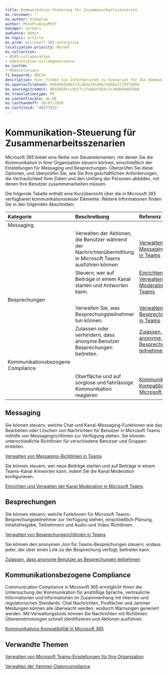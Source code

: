 ```yaml
---
title: Kommunikation-Steuerung für Zusammenarbeitsszenarien
ms.reviewer: ''
ms.author: mikeplum
author: MikePlumleyMSFT
manager: serdars
audience: Admin
ms.topic: article
ms.prod: microsoft-365-enterprise
localization_priority: Normal
ms.collection:
- M365-collaboration
- m365solution-collabgovernance
ms.custom:
- M365solutions
f1.keywords: NOCSH
description: Hier finden Sie Informationen zu Szenarien für die Kommunikations Steuerungs Zusammenarbeit.
ms.openlocfilehash: 05644b5d86fc3ca83e7d140a73666a172937bd54
ms.sourcegitcommit: 9841058fcc95f7c2fed6af92bc3c3686944829b6
ms.translationtype: MT
ms.contentlocale: de-DE
ms.lasthandoff: 10/07/2020
ms.locfileid: "48377521"
---
```

# <a name="communications-governance-for-collaboration-scenarios"></a>Kommunikation-Steuerung für Zusammenarbeitsszenarien

Microsoft 365 bietet eine Reihe von Steuerelementen, mit denen Sie die Kommunikation in Ihrer Organisation steuern können, einschließlich der Einstellungen für Messaging und Besprechungen. Überprüfen Sie diese Optionen, und überprüfen Sie, wie Sie Ihre geschäftlichen Anforderungen, die Vertraulichkeit Ihrer Daten und den Umfang der Personen abbilden, mit denen Ihre Benutzer zusammenarbeiten müssen.

Die folgende Tabelle enthält eine Kurzübersicht über die in Microsoft 365 verfügbaren kommunikationssteuer Elemente. Weitere Informationen finden Sie in den folgenden Abschnitten.

|Kategorie|Beschreibung|Referenz|
|:-------|:----------|:--------|
|Messaging |||
||Verwalten der Aktionen, die Benutzer während der Nachrichtenübermittlung in Microsoft Teams ausführen können|[Verwalten von Messaging-Richtlinien in Teams](https://docs.microsoft.com/microsoftteams/messaging-policies-in-teams)|
||Steuern, wer auf Beiträge in einem Kanal starten und Antworten kann.|[Einrichten und Verwalten der Kanal Moderation in Microsoft Teams](https://docs.microsoft.com/microsoftteams/manage-channel-moderation-in-teams)|
|Besprechungen|||
||Verwalten Sie, was Besprechungsteilnehmer tun können.|[Verwalten von Besprechungsrichtlinien in Teams](https://docs.microsoft.com/microsoftteams/meeting-policies-in-teams)|
||Zulassen oder verhindern, dass anonyme Benutzer Besprechungen beitreten.|[Zulassen, dass anonyme Benutzer an Besprechungen teilnehmen](https://docs.microsoft.com/microsoftteams/meeting-settings-in-teams#allow-anonymous-users-to-join-meetings)|
|Kommunikationsbezogene Compliance|||
||Oberfläche und auf sorglose und fahrlässige Kommunikation reagieren|[Kommunikations Kompatibilität in Microsoft 365](https://docs.microsoft.com/microsoft-365/compliance/communication-compliance)|

## <a name="messaging"></a>Messaging 

Sie können steuern, welche Chat-und Kanal-Messaging-Funktionen wie das Bearbeiten oder Löschen von Nachrichten für Benutzer in Microsoft Teams mithilfe von Messagingrichtlinien zur Verfügung stehen. Sie können unterschiedliche Richtlinien für verschiedene Benutzer und Gruppen erstellen.

[Verwalten von Messaging-Richtlinien in Teams](https://docs.microsoft.com/microsoftteams/messaging-policies-in-teams)

Sie können steuern, wer neue Beiträge starten und auf Beiträge in einem Teams-Kanal Antworten kann, indem Sie die Kanal Moderation konfigurieren.

[Einrichten und Verwalten der Kanal Moderation in Microsoft Teams](https://docs.microsoft.com/microsoftteams/manage-channel-moderation-in-teams)

## <a name="meetings"></a>Besprechungen

Sie können steuern, welche Funktionen für Microsoft Teams-Besprechungsteilnehmer zur Verfügung stehen, einschließlich Planung, Inhaltsfreigabe, Teilnehmern und Audio-und Video Richtlinien.

[Verwalten von Besprechungsrichtlinien in Teams](https://docs.microsoft.com/microsoftteams/meeting-policies-in-teams)

Sie können den anonymen Join für Teams-Besprechungen steuern, sodass jeder, der über einen Link zu der Besprechung verfügt, beitreten kann.

[Zulassen, dass anonyme Benutzer an Besprechungen teilnehmen](https://docs.microsoft.com/microsoftteams/meeting-settings-in-teams#allow-anonymous-users-to-join-meetings)


## <a name="communication-compliance"></a>Kommunikationsbezogene Compliance

Communication Compliance in Microsoft 365 ermöglicht Ihnen die Untersuchung der Kommunikation für anstößige Sprache, vertrauliche Informationen und Informationen im Zusammenhang mit internen und regulatorischen Standards. Chat Nachrichten, Postfächer und Jammer Meldungen können alle überwacht werden, wodurch Warnungen generiert werden. Mit Verwaltungstools können Sie Nachrichten mit Richtlinien Übereinstimmungen schnell identifizieren und Aktionen ausführen.

[Kommunikations Kompatibilität in Microsoft 365](https://docs.microsoft.com/microsoft-365/compliance/communication-compliance)

## <a name="related-topics"></a>Verwandte Themen

[Verwalten von Microsoft Teams-Einstellungen für Ihre Organisation](https://docs.microsoft.com/microsoftteams/enable-features-office-365)

[Verwalten der Yammer-Datencompliance](https://docs.microsoft.com/yammer/manage-security-and-compliance/manage-data-compliance)
